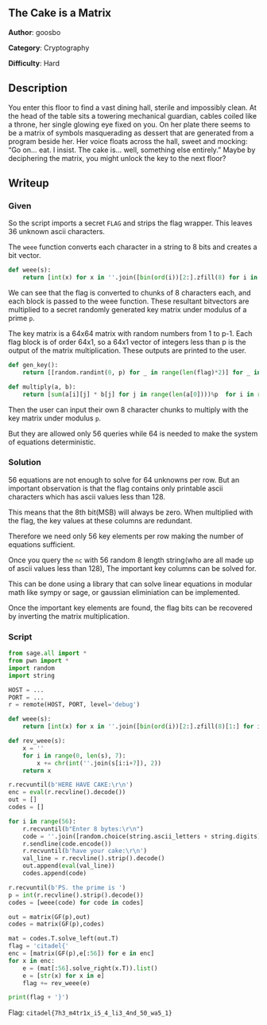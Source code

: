 ## The Cake is a Matrix

**Author**: goosbo

**Category**: Cryptography

**Difficulty**: Hard

## Description
You enter this floor to find a vast dining hall, sterile and impossibly clean. At the head of the table sits a towering mechanical guardian, cables coiled like a throne, her single glowing eye fixed on you. 
On her plate there seems to be a matrix of symbols masquerading as dessert that are generated from a program beside her. Her voice floats across the hall, sweet and mocking: “Go on… eat. I insist. The cake is… well, something else entirely.” Maybe by deciphering the matrix, you might unlock the key to the next floor?

## Writeup

### Given

So the script imports a secret `FLAG` and strips the flag wrapper. This leaves 36 unknown ascii characters.

The `weee` function converts each character in a string to 8 bits and creates a bit vector.
```python
def weee(s):
    return [int(x) for x in ''.join([bin(ord(i))[2:].zfill(8) for i in s])]
``` 

We can see that the flag is converted to chunks of 8 characters each, and each block is passed to the weee function. These resultant bitvectors are multiplied to a secret randomly generated key matrix under modulus of a prime `p`.

The key matrix is a 64x64 matrix with random numbers from 1 to p-1. Each flag block is of order 64x1, so a 64x1 vector of integers less than p is the output of the matrix multiplication. These outputs are printed to the user.

```python
def gen_key():
    return [[random.randint(0, p) for _ in range(len(flag)*2)] for _ in range(len(flag)*2)]

def multiply(a, b):
    return [sum(a[i][j] * b[j] for j in range(len(a[0])))%p  for i in range(len(a))]
```

Then the user can input their own 8 character chunks to multiply with the key matrix under modulus `p`. 

But they are allowed only 56 queries while 64 is needed to make the system of equations deterministic.

### Solution

56 equations are not enough to solve for 64 unknowns per row. But an important observation is that the flag contains only printable ascii characters which has ascii values less than 128.

This means that the 8th bit(MSB) will always be zero. When multiplied with the flag, the key values at these columns are redundant.

Therefore we need only 56 key elements per row making the number of equations sufficient.

Once you query the `nc` with 56 random 8 length string(who are all made up of ascii values less than 128), The important key columns can be solved for.

This can be done using a library that can solve linear equations in modular math like sympy or sage, or gaussian eliminiation can be implemented.

Once the important key elements are found, the flag bits can be recovered by inverting the matrix multiplication.

### Script
```python
from sage.all import *
from pwn import *
import random
import string

HOST = ...
PORT = ...
r = remote(HOST, PORT, level='debug')

def weee(s):
    return [int(x) for x in ''.join([bin(ord(i))[2:].zfill(8)[1:] for i in s])]

def rev_weee(s):
    x = ''
    for i in range(0, len(s), 7):
        x += chr(int(''.join(s[i:i+7]), 2))
    return x

r.recvuntil(b'HERE HAVE CAKE:\r\n')
enc = eval(r.recvline().decode())   
out = []
codes = []

for i in range(56):
    r.recvuntil(b"Enter 8 bytes:\r\n")
    code = ''.join([random.choice(string.ascii_letters + string.digits) for _ in range(8)])
    r.sendline(code.encode())
    r.recvuntil(b'have your cake:\r\n')
    val_line = r.recvline().strip().decode()
    out.append(eval(val_line))
    codes.append(code)

r.recvuntil(b'PS. the prime is ')
p = int(r.recvline().strip().decode())
codes = [weee(code) for code in codes]

out = matrix(GF(p),out)
codes = matrix(GF(p),codes)

mat = codes.T.solve_left(out.T)
flag = 'citadel{'
enc = [matrix(GF(p),e[:56]) for e in enc]
for x in enc:
    e = (mat[:56].solve_right(x.T)).list()
    e = [str(x) for x in e]
    flag += rev_weee(e)

print(flag + '}')
```

Flag: `citadel{7h3_m4tr1x_i5_4_li3_4nd_50_wa5_1}`
